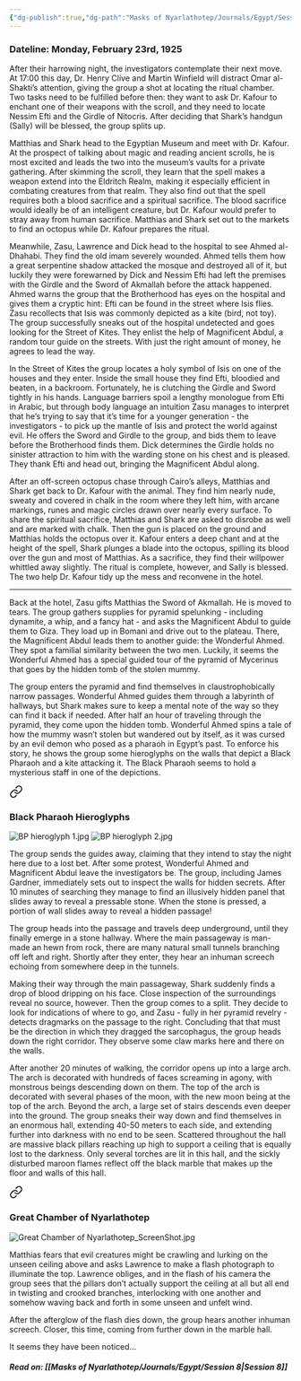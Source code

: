 ```yaml
---
{"dg-publish":true,"dg-path":"Masks of Nyarlathotep/Journals/Egypt/Session 7.md","permalink":"/masks-of-nyarlathotep/journals/egypt/session-7/","tags":["TTRPG/Games/MoN"]}
---
```


### Dateline: Monday, February 23rd, 1925
After their harrowing night, the investigators contemplate their next move. At 17:00 this day, Dr. Henry Clive and Martin Winfield will distract Omar al-Shakti’s attention, giving the group a shot at locating the ritual chamber. Two tasks need to be fulfilled before then: they want to ask Dr. Kafour to enchant one of their weapons with the scroll, and they need to locate Nessim Efti and the Girdle of Nitocris. After deciding that Shark’s handgun (Sally) will be blessed, the group splits up.

Matthias and Shark head to the Egyptian Museum and meet with Dr. Kafour. At the prospect of talking about magic and reading ancient scrolls, he is most excited and leads the two into the museum’s vaults for a private gathering. After skimming the scroll, they learn that the spell makes a weapon extend into the Eldritch Realm, making it especially efficient in combating creatures from that realm. They also find out that the spell requires both a blood sacrifice and a spiritual sacrifice. The blood sacrifice would ideally be of an intelligent creature, but Dr. Kafour would prefer to stray away from human sacrifice. Matthias and Shark set out to the markets to find an octopus while Dr. Kafour prepares the ritual.

Meanwhile, Zasu, Lawrence and Dick head to the hospital to see Ahmed al-Dhahabi. They find the old imam severely wounded. Ahmed tells them how a great serpentine shadow attacked the mosque and destroyed all of it, but luckily they were forewarned by Dick and Nessim Efti had left the premises with the Girdle and the Sword of Akmallah before the attack happened. Ahmed warns the group that the Brotherhood has eyes on the hospital and gives them a cryptic hint: Efti can be found in the street where Isis flies. Zasu recollects that Isis was commonly depicted as a kite (bird, not toy). The group successfully sneaks out of the hospital undetected and goes looking for the Street of Kites. They enlist the help of Magnificent Abdul, a random tour guide on the streets. With just the right amount of money, he agrees to lead the way.

In the Street of Kites the group locates a holy symbol of Isis on one of the houses and they enter. Inside the small house they find Efti, bloodied and beaten, in a backroom. Fortunately, he is clutching the Girdle and Sword tightly in his hands. Language barriers spoil a lengthy monologue from Efti in Arabic, but through body language an intuition Zasu manages to interpret that he’s trying to say that it’s time for a younger generation - the investigators - to pick up the mantle of Isis and protect the world against evil. He offers the Sword and Girdle to the group, and bids them to leave before the Brotherhood finds them. Dick determines the Girdle holds no sinister attraction to him with the warding stone on his chest and is pleased. They thank Efti and head out, bringing the Magnificent Abdul along.

After an off-screen octopus chase through Cairo’s alleys, Matthias and Shark get back to Dr. Kafour with the animal. They find him nearly nude, sweaty and covered in chalk in the room where they left him, with arcane markings, runes and magic circles drawn over nearly every surface. To share the spiritual sacrifice, Matthias and Shark are asked to disrobe as well and are marked with chalk. Then the gun is placed on the ground and Matthias holds the octopus over it. Kafour enters a deep chant and at the height of the spell, Shark plunges a blade into the octopus, spilling its blood over the gun and most of Matthias. As a sacrifice, they find their willpower whittled away slightly. The ritual is complete, however, and Sally is blessed. The two help Dr. Kafour tidy up the mess and reconvene in the hotel.

---

Back at the hotel, Zasu gifts Matthias the Sword of Akmallah. He is moved to tears. The group gathers supplies for pyramid spelunking - including dynamite, a whip, and a fancy hat - and asks the Magnificent Abdul to guide them to Giza. They load up in Bomani and drive out to the plateau. There, the Magnificent Abdul leads them to another guide: the Wonderful Ahmed. They spot a familial similarity between the two men. Luckily, it seems the Wonderful Ahmed has a special guided tour of the pyramid of Mycerinus that goes by the hidden tomb of the stolen mummy.

The group enters the pyramid and find themselves in claustrophobically narrow passages. Wonderful Ahmed guides them through a labyrinth of hallways, but Shark makes sure to keep a mental note of the way so they can find it back if needed. After half an hour of traveling through the pyramid, they come upon the hidden tomb. Wonderful Ahmed spins a tale of how the mummy wasn’t stolen but wandered out by itself, as it was cursed by an evil demon who posed as a pharaoh in Egypt’s past. To enforce his story, he shows the group some hieroglyphs on the walls that depict a Black Pharaoh and a kite attacking it. The Black Pharaoh seems to hold a mysterious staff in one of the depictions.


<div class="transclusion internal-embed is-loaded"><a class="markdown-embed-link" href="/masks-of-nyarlathotep/images/egypt-images/#black-pharaoh-hieroglyphs" aria-label="Open link"><svg xmlns="http://www.w3.org/2000/svg" width="24" height="24" viewBox="0 0 24 24" fill="none" stroke="currentColor" stroke-width="2" stroke-linecap="round" stroke-linejoin="round" class="svg-icon lucide-link"><path d="M10 13a5 5 0 0 0 7.54.54l3-3a5 5 0 0 0-7.07-7.07l-1.72 1.71"></path><path d="M14 11a5 5 0 0 0-7.54-.54l-3 3a5 5 0 0 0 7.07 7.07l1.71-1.71"></path></svg></a><div class="markdown-embed">



### Black Pharaoh Hieroglyphs
![BP hieroglyph 1.jpg](/img/user/z_attachments/Masks%20of%20Nyarlathotep/Visuals/BP%20hieroglyph%201.jpg)
![BP hieroglyph 2.jpg](/img/user/z_attachments/Masks%20of%20Nyarlathotep/Visuals/BP%20hieroglyph%202.jpg)


</div></div>


The group sends the guides away, claiming that they intend to stay the night here due to a lost bet. After some protest, Wonderful Ahmed and Magnificent Abdul leave the investigators be. The group, including James Gardner, immediately sets out to inspect the walls for hidden secrets. After 10 minutes of searching they manage to find an illusively hidden panel that slides away to reveal a pressable stone. When the stone is pressed, a portion of wall slides away to reveal a hidden passage!

The group heads into the passage and travels deep underground, until they finally emerge in a stone hallway. Where the main passageway is man-made an hewn from rock, there are many natural small tunnels branching off left and right. Shortly after they enter, they hear an inhuman screech echoing from somewhere deep in the tunnels.

Making their way through the main passageway, Shark suddenly finds a drop of blood dripping on his face. Close inspection of the surroundings reveal no source, however. Then the group comes to a split. They decide to look for indications of where to go, and Zasu - fully in her pyramid revelry - detects dragmarks on the passage to the right. Concluding that that must be the direction in which they dragged the sarcophagus, the group heads down the right corridor. They observe some claw marks here and there on the walls.

After another 20 minutes of walking, the corridor opens up into a large arch. The arch is decorated with hundreds of faces screaming in agony, with monstrous beings descending down on them. The top of the arch is decorated with several phases of the moon, with the new moon being at the top of the arch. Beyond the arch, a large set of stairs descends even deeper into the ground. The group sneaks their way down and find themselves in an enormous hall, extending 40-50 meters to each side, and extending further into darkness with no end to be seen. Scattered throughout the hall are massive black pillars reaching up high to support a ceiling that is equally lost to the darkness. Only several torches are lit in this hall, and the sickly disturbed maroon flames reflect off the black marble that makes up the floor and walls of this hall.


<div class="transclusion internal-embed is-loaded"><a class="markdown-embed-link" href="/masks-of-nyarlathotep/images/egypt-images/#great-chamber-of-nyarlathotep" aria-label="Open link"><svg xmlns="http://www.w3.org/2000/svg" width="24" height="24" viewBox="0 0 24 24" fill="none" stroke="currentColor" stroke-width="2" stroke-linecap="round" stroke-linejoin="round" class="svg-icon lucide-link"><path d="M10 13a5 5 0 0 0 7.54.54l3-3a5 5 0 0 0-7.07-7.07l-1.72 1.71"></path><path d="M14 11a5 5 0 0 0-7.54-.54l-3 3a5 5 0 0 0 7.07 7.07l1.71-1.71"></path></svg></a><div class="markdown-embed">



### Great Chamber of Nyarlathotep
![Great Chamber of Nyarlathotep_ScreenShot.jpg](/img/user/z_attachments/Masks%20of%20Nyarlathotep/Visuals/Great%20Chamber%20of%20Nyarlathotep_ScreenShot.jpg)


</div></div>


Matthias fears that evil creatures might be crawling and lurking on the unseen ceiling above and asks Lawrence to make a flash photograph to illuminate the top. Lawrence obliges, and in the flash of his camera the group sees that the pillars don’t actually support the ceiling at all but all end in twisting and crooked branches, interlocking with one another and somehow waving back and forth in some unseen and unfelt wind.

After the afterglow of the flash dies down, the group hears another inhuman screech. Closer, this time, coming from further down in the marble hall.

It seems they have been noticed…

##### Read on: [[Masks of Nyarlathotep/Journals/Egypt/Session 8\|Session 8]]